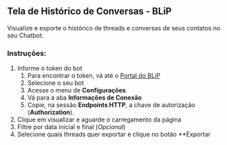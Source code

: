 ## Tela de Histórico de Conversas - BLiP 

Visualize e exporte o histórico de threads e conversas de seus contatos no seu Chatbot.


### Instruções: 

1. Informe o token do bot
    1. Para encontrar o token, vá até o [Portal do BLiP](https://portal.blip.ai/)
    2. Selecione o seu bot
    3. Acesse o menu de **Configurações**
    4. Vá para a aba **Informações de Conexão**
    5. Copie, na sessão **Endpoints HTTP**, a chave de autorização (**Authorization**).
 1. Clique em visualizar e aguarde o carregamento da página
 2. Filtre por data inicial e final (*Opcional*)
 3. Selecione quais threads quer exportar e clique no botão **Exportar


